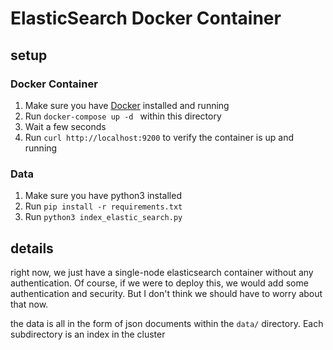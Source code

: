 # ElasticSearch Docker Container

## setup

### Docker Container

1. Make sure you have [Docker](https://www.docker.com/) installed and running
2. Run `docker-compose up -d ` within this directory
3. Wait a few seconds
4. Run `curl http://localhost:9200` to verify the container is up and running

### Data

1. Make sure you have python3 installed
2. Run `pip install -r requirements.txt`
3. Run `python3 index_elastic_search.py`

## details

right now, we just have a single-node elasticsearch container without any authentication. Of course, if we were to deploy this, we would
add some authentication and security. But I don't think we should have to worry about that now.

the data is all in the form of json documents within the `data/` directory. Each subdirectory is an index in the cluster
